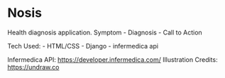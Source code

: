 # Nosis
Health diagnosis application. Symptom - Diagnosis - Call to Action

Tech Used: 
    - HTML/CSS
    - Django 
    - infermedica api

Infermedica API: https://developer.infermedica.com/
Illustration Credits: https://undraw.co


